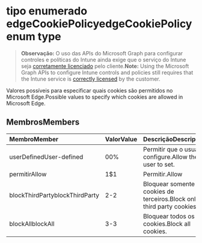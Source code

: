 # <a name="edgecookiepolicy-enum-type"></a><span data-ttu-id="75458-101">tipo enumerado edgeCookiePolicy</span><span class="sxs-lookup"><span data-stu-id="75458-101">edgeCookiePolicy enum type</span></span>

> <span data-ttu-id="75458-102">**Observação:** O uso das APIs do Microsoft Graph para configurar controles e políticas do Intune ainda exige que o serviço do Intune seja [corretamente licenciado](https://go.microsoft.com/fwlink/?linkid=839381) pelo cliente.</span><span class="sxs-lookup"><span data-stu-id="75458-102">**Note:** Using the Microsoft Graph APIs to configure Intune controls and policies still requires that the Intune service is [correctly licensed](https://go.microsoft.com/fwlink/?linkid=839381) by the customer.</span></span>

<span data-ttu-id="75458-103">Valores possíveis para especificar quais cookies são permitidos no Microsoft Edge.</span><span class="sxs-lookup"><span data-stu-id="75458-103">Possible values to specify which cookies are allowed in Microsoft Edge.</span></span>
## <a name="members"></a><span data-ttu-id="75458-104">Membros</span><span class="sxs-lookup"><span data-stu-id="75458-104">Members</span></span>
|<span data-ttu-id="75458-105">Membro</span><span class="sxs-lookup"><span data-stu-id="75458-105">Member</span></span>|<span data-ttu-id="75458-106">Valor</span><span class="sxs-lookup"><span data-stu-id="75458-106">Value</span></span>|<span data-ttu-id="75458-107">Descrição</span><span class="sxs-lookup"><span data-stu-id="75458-107">Description</span></span>|
|:---|:---|:---|
|<span data-ttu-id="75458-108">userDefined</span><span class="sxs-lookup"><span data-stu-id="75458-108">User-defined</span></span>|<span data-ttu-id="75458-109">0</span><span class="sxs-lookup"><span data-stu-id="75458-109">0%</span></span>|<span data-ttu-id="75458-110">Permitir que o usuário configure.</span><span class="sxs-lookup"><span data-stu-id="75458-110">Allow the user to set.</span></span>|
|<span data-ttu-id="75458-111">permitir</span><span class="sxs-lookup"><span data-stu-id="75458-111">Allow</span></span>|<span data-ttu-id="75458-112">1</span><span class="sxs-lookup"><span data-stu-id="75458-112">$1</span></span>|<span data-ttu-id="75458-113">Permitir.</span><span class="sxs-lookup"><span data-stu-id="75458-113">Allow</span></span>|
|<span data-ttu-id="75458-114">blockThirdParty</span><span class="sxs-lookup"><span data-stu-id="75458-114">blockThirdParty</span></span>|<span data-ttu-id="75458-115">2</span><span class="sxs-lookup"><span data-stu-id="75458-115">-2</span></span>|<span data-ttu-id="75458-116">Bloquear somente cookies de terceiros.</span><span class="sxs-lookup"><span data-stu-id="75458-116">Block only third party cookies.</span></span>|
|<span data-ttu-id="75458-117">blockAll</span><span class="sxs-lookup"><span data-stu-id="75458-117">blockAll</span></span>|<span data-ttu-id="75458-118">3</span><span class="sxs-lookup"><span data-stu-id="75458-118">-3</span></span>|<span data-ttu-id="75458-119">Bloquear todos os cookies.</span><span class="sxs-lookup"><span data-stu-id="75458-119">Block all cookies.</span></span>|




